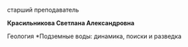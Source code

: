 старший преподаватель



**Красильникова Светлана Александровна**

Геология
	*Подземные воды: динамика, поиски и разведка